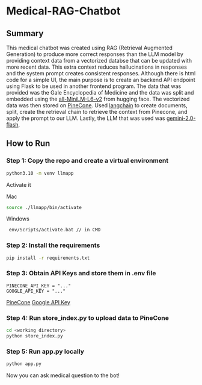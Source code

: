# Medical-RAG-Chatbot

## Summary
This medical chatbot was created using RAG (Retrieval Augmented Generation) to produce 
more correct responses than the LLM model by providing context data from a vectorized databse that can be updated with more recent data. This extra context reduces hallucinations in responses and the system prompt creates consistent responses. Although there is html code for a simple UI, the main purpose is to create an backend API endpoint using Flask to be used in another frontend program. The data that was provided was the Gale Encyclopedia of Medicine and the data was split and embedded using the [all-MiniLM-L6-v2](https://huggingface.co/sentence-transformers/all-MiniLM-L6-v2) from hugging face. The vectorized data was then stored on [PineCone](https://www.pinecone.io/). Used [langchain](https://python.langchain.com/docs/introduction/) to create documents, split, create the retrieval chain to retrieve the context from Pinecone, and apply the prompt to our LLM. Lastly, the LLM that was used was [gemini-2.0-flash](https://aistudio.google.com/prompts/new_chat?model=gemini-2.0-flash-exp). 

## How to Run 

### Step 1: Copy the repo and create a virtual environment 
```bash
python3.10 -m venv llmapp
```

Activate it

Mac
```bash
source ./llmapp/bin/activate
```

Windows
```bash
 env/Scripts/activate.bat // in CMD
 ```

### Step 2: Install the requirements 
```bash
pip install -r requirements.txt
```

### Step 3: Obtain API Keys and store them in .env file 
```base
PINECONE_API_KEY = "..."
GOOGLE_API_KEY = "..."
```
[PineCone](https://www.pinecone.io/)
[Google API Key](https://ai.google.dev/gemini-api/docs/api-key)


### Step 4: Run store_index.py to upload data to PineCone
```bash
cd <working directory>
python store_index.py
```

### Step 5: Run app.py locally
```bash
python app.py
```

Now you can ask medical question to the bot! 
